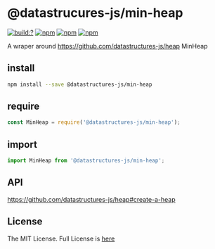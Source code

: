 # @datastrucures-js/min-heap

[![build:?](https://travis-ci.org/datastructures-js/min-heap.svg?branch=master)](https://travis-ci.org/datastructures-js/min-heap) 
[![npm](https://img.shields.io/npm/v/@datastructures-js/min-heap.svg)](https://www.npmjs.com/package/@datastructures-js/min-heap)
[![npm](https://img.shields.io/npm/dm/@datastructures-js/min-heap.svg)](https://www.npmjs.com/package/@datastructures-js/min-heap) [![npm](https://img.shields.io/badge/node-%3E=%206.0-blue.svg)](https://www.npmjs.com/package/@datastructures-js/min-heap)

A wraper around https://github.com/datastructures-js/heap MinHeap

## install
```sh
npm install --save @datastructures-js/min-heap
```

## require
```js
const MinHeap = require('@datastructures-js/min-heap');
```

## import
```js
import MinHeap from '@datastructures-js/min-heap';
```

## API
https://github.com/datastructures-js/heap#create-a-heap


## License
The MIT License. Full License is [here](https://github.com/datastructures-js/min-heap/blob/master/LICENSE)
